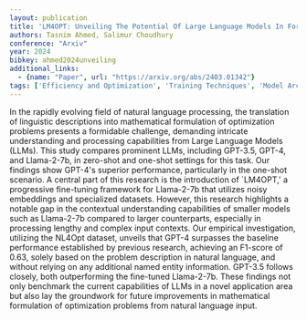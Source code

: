 ```yaml
---
layout: publication
title: 'LM4OPT: Unveiling The Potential Of Large Language Models In Formulating Mathematical Optimization Problems'
authors: Tasnim Ahmed, Salimur Choudhury
conference: "Arxiv"
year: 2024
bibkey: ahmed2024unveiling
additional_links:
  - {name: "Paper", url: "https://arxiv.org/abs/2403.01342"}
tags: ['Efficiency and Optimization', 'Training Techniques', 'Model Architecture', 'Tools', 'Reinforcement Learning', 'GPT', 'Pretraining Methods', 'Fine-Tuning']
---
```

In the rapidly evolving field of natural language processing, the translation
of linguistic descriptions into mathematical formulation of optimization
problems presents a formidable challenge, demanding intricate understanding and
processing capabilities from Large Language Models (LLMs). This study compares
prominent LLMs, including GPT-3.5, GPT-4, and Llama-2-7b, in zero-shot and
one-shot settings for this task. Our findings show GPT-4's superior
performance, particularly in the one-shot scenario. A central part of this
research is the introduction of `LM4OPT,' a progressive fine-tuning framework
for Llama-2-7b that utilizes noisy embeddings and specialized datasets.
However, this research highlights a notable gap in the contextual understanding
capabilities of smaller models such as Llama-2-7b compared to larger
counterparts, especially in processing lengthy and complex input contexts. Our
empirical investigation, utilizing the NL4Opt dataset, unveils that GPT-4
surpasses the baseline performance established by previous research, achieving
an F1-score of 0.63, solely based on the problem description in natural
language, and without relying on any additional named entity information.
GPT-3.5 follows closely, both outperforming the fine-tuned Llama-2-7b. These
findings not only benchmark the current capabilities of LLMs in a novel
application area but also lay the groundwork for future improvements in
mathematical formulation of optimization problems from natural language input.
